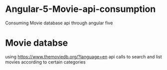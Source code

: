 # Angular-5-Movie-api-consumption
Consuming Movie database api through angular five

# Movie databse 
using https://www.themoviedb.org/?language=en api calls to search and list movies according to certain categories

